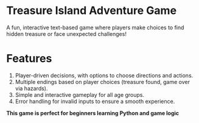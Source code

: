 # Treasure Island Adventure Game
A fun, interactive text-based game where players make choices to find hidden treasure or face unexpected challenges!

# Features
1. Player-driven decisions, with options to choose directions and actions.
2. Multiple endings based on player choices (treasure found, game over via hazards).
3. Simple and interactive gameplay for all age groups.
4. Error handling for invalid inputs to ensure a smooth experience.

**This game is perfect for beginners learning Python and game logic**

